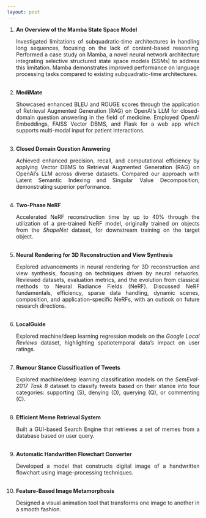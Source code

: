 ```yaml
---
layout: post
---
```

1. **An Overview of the Mamba State Space Model**
   &nbsp;&nbsp; <a href="https://github.com/sayhitosandy/Mamba_SSM" target="_blank" title="View Project on GitHub"><i class="fa fa-github fa-lg"></i></a>
   &nbsp;&nbsp; <a href="https://github.com/sayhitosandy/Mamba_SSM/blob/main/Project_Report.pdf" target="_blank" title="View Project Report"><i class="fa fa-file-pdf-o"></i></a>
   &nbsp;&nbsp; <a href="https://github.com/sayhitosandy/Mamba_SSM/blob/main/Project_Presentation.pdf" target="_blank" title="View Project Presentation"><i class="fa fa-file-powerpoint-o"></i></a>
   <div style="text-align: justify"> Investigated limitations of subquadratic-time architectures in handling long sequences, 
   focusing on the lack of content-based reasoning. Performed a case study on Mamba, a novel neural network architecture 
   integrating selective structured state space models (SSMs) to address this limitation. 
   Mamba demonstrates improved performance on language processing tasks compared to existing subquadratic-time 
   architectures.</div><br/>

2. **MediMate**
   &nbsp;&nbsp; <a href="https://github.com/shy982/Med-QnA-App" target="_blank" title="View Project on GitHub"><i class="fa fa-github fa-lg"></i></a>
   <div style="text-align: justify"> Showcased enhanced BLEU and ROUGE scores through the application of Retrieval Augmented Generation (RAG) on OpenAI’s
   LLM for closed-domain question answering in the field of medicine. Employed OpenAI Embeddings, FAISS Vector DBMS, and
   Flask for a web app which supports multi-modal input for patient interactions.</div><br/>

3. **Closed Domain Question Answering**
   &nbsp;&nbsp; <a href="https://github.com/shy982/cdqa-ir" target="_blank" title="View Project on GitHub"><i class="fa fa-github fa-lg"></i></a>
   &nbsp;&nbsp; <a href="https://peridot-dance-ae4.notion.site/Closed-Domain-Question-Answering-c09ac8ace57040978d98463de5d2d58a" target="_blank" title="View Project on Notion"><i class="fa fa-file-text-o"></i></a>
   <div style="text-align: justify">  
   Achieved enhanced precision, recall, and computational efficiency by applying Vector DBMS to Retrieval Augmented Generation (RAG) 
   on OpenAI’s LLM across diverse datasets. Compared our approach with Latent Semantic Indexing and 
   Singular Value Decomposition, demonstrating superior performance.</div><br/>
<!-- more -->

4. **Two-Phase NeRF**
   &nbsp;&nbsp; <a href="https://github.com/sayhitosandy/Two_Phase_NeRF" target="_blank" title="View Project on GitHub"><i class="fa fa-github fa-lg"></i></a>
   &nbsp;&nbsp; <a href="https://github.com/sayhitosandy/Two_Phase_NeRF/blob/master/NeRF_Project_Report.pdf" target="_blank" title="View Project Report"><i class="fa fa-file-pdf-o"></i></a>
   &nbsp;&nbsp; <a href="https://drive.google.com/file/d/1EhKgIa5kKkrdCRV-tMHIqjBYW0Bi4rND/view" target="_blank" title="View Project Video"><i class="fa fa-video-camera"></i></a>
   <div style="text-align: justify"> Accelerated NeRF reconstruction time by up to 40% through the utilization of a pre-trained NeRF model, originally trained on objects from the <i>ShapeNet</i> dataset, for downstream training on the target object. </div><br/>

5. **Neural Rendering for 3D Reconstruction and View Synthesis**
   &nbsp;&nbsp; <a href="https://github.com/sayhitosandy/Neural_Rendering_Survey" target="_blank" title="View Project on GitHub"><i class="fa fa-github fa-lg"></i></a>
   &nbsp;&nbsp; <a href="https://github.com/sayhitosandy/Neural_Rendering_Survey/blob/main/Survey_Paper.pdf" target="_blank" title="View Project Report"><i class="fa fa-file-pdf-o"></i></a>
   <div style="text-align: justify"> Explored advancements in neural rendering for 3D reconstruction and view synthesis, 
   focusing on techniques driven by neural networks. Reviewed datasets, evaluation metrics, and the evolution from 
   classical methods to Neural Radiance Fields (NeRF). Discussed NeRF fundamentals, efficiency, sparse data handling, 
   dynamic scenes, composition, and application-specific NeRFs, with an outlook on future research directions. </div><br/>

6. **LocalGuide**
   &nbsp;&nbsp; <a href="https://github.com/sayhitosandy/Temporal-and-Spatial-Feature-Analysis" target="_blank" title="View Project on GitHub"><i class="fa fa-github fa-lg"></i></a>
   &nbsp;&nbsp; <a href="https://github.com/sayhitosandy/Temporal-and-Spatial-Feature-Analysis/blob/main/Report.pdf" target="_blank" title="View Project Report"><i class="fa fa-file-pdf-o"></i></a>
   <div style="text-align: justify"> Explored machine/deep learning regression models on the <i>Google Local Reviews</i> dataset, highlighting
   spatiotemporal data’s impact on user ratings.</div><br/>

7. **Rumour Stance Classification of Tweets**
   &nbsp;&nbsp; <a href="https://github.com/sayhitosandy/Rumour_Stance_Classification" target="_blank" title="View Project on GitHub"><i class="fa fa-github fa-lg"></i></a>
   &nbsp;&nbsp; <a href="https://github.com/sayhitosandy/Rumour_Stance_Classification/blob/master/Report.pdf" target="_blank" title="View Project Report"><i class="fa fa-file-pdf-o"></i></a>
   <div style="text-align: justify"> Explored machine/deep learning classification models on the <i>SemEval-2017 Task 8</i> dataset to classify tweets based on their stance into four categories: supporting (S), denying (D),
   querying (Q), or commenting (C).</div><br/>

8. **Efficient Meme Retrieval System**
   &nbsp;&nbsp; <a href="https://github.com/sayhitosandy/Meme_Retrieval_System" target="_blank" title="View Project on GitHub"><i class="fa fa-github fa-lg"></i></a>
   &nbsp;&nbsp; <a href="https://github.com/sayhitosandy/Meme_Retrieval_System/blob/master/Efficient%20Meme%20Retrieval%20System.pdf" target="_blank" title="View Project Presentation"><i class="fa fa-file-powerpoint-o"></i></a>
   <div style="text-align: justify"> Built a GUI-based Search Engine that retrieves a set of memes from a database based on user query.</div><br/>

9. **Automatic Handwritten Flowchart Converter**
   &nbsp;&nbsp; <a href="https://github.com/sayhitosandy/Flowchart_Converter" target="_blank" title="View Project on GitHub"><i class="fa fa-github fa-lg"></i></a>
   &nbsp;&nbsp; <a href="https://github.com/sayhitosandy/Flowchart_Converter/blob/master/IA%20Project%20Report%20PPT.pdf" target="_blank" title="View Project Presentation"><i class="fa fa-file-powerpoint-o"></i></a>
   <div style="text-align: justify"> Developed a model that constructs digital image of a handwritten flowchart using image-processing techniques.</div><br/>

10. **Feature-Based Image Metamorphosis**
    &nbsp;&nbsp; <a href="https://github.com/sayhitosandy/Image_Deformation" target="_blank" title="View Project on GitHub"><i class="fa fa-github fa-lg"></i></a>
    &nbsp;&nbsp; <a href="https://github.com/sayhitosandy/Image_Deformation/blob/master/Final%20Submission/MultipleLines/Outputs/three_fast.gif" target="_blank" title="View Project Output"><i class="fa fa-file-image-o"></i></a>
    &nbsp;&nbsp; <a href="https://github.com/sayhitosandy/Image_Deformation/blob/master/Final%20Submission/ProjectEvaluation_final_group10_Report.pdf" target="_blank" title="View Project Report"><i class="fa fa-file-pdf-o"></i></a>
    <div style="text-align: justify"> Designed a visual animation tool that transforms one image to another in a smooth fashion.</div><br/>
